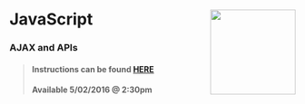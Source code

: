 # JavaScript <img align="right" src="https://github.com/Learning-Fuze/prototypes_C10/blob/assets/assets/images/logos/LF_LOGO.png?raw=true" width="150">
### AJAX and APIs

>#### Instructions can be found <a href="http://learning-fuze.github.io/prototypes_C10/#/JS-AJAX" target="_blank">HERE</a>
>#### Available 5/02/2016 @ 2:30pm